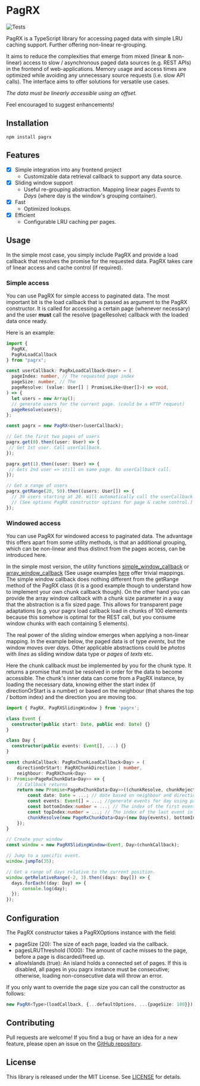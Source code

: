 # PagRX
![Tests](https://github.com/benahedron/pagrx/actions/workflows/tests.yml/badge.svg?branch=main)

PagRX is a TypeScript library for accessing paged data with simple LRU caching support. Further offering non-linear
re-grouping. 

It aims to reduce the complexities that emerge from mixed (linear & non-linear) access to slow / asynchronous paged data
sources (e.g. REST APIs) in the frontend of web-applications. Memory usage and access times are optimized while avoiding
any unnecessary source requests (i.e. slow API calls). The interface aims to offer solutions for versatile use cases.

*The data must be linearly accessible using an offset.*

Feel encouraged to suggest enhancements!

## Installation
```
npm install pagrx
```

## Features
- [x] Simple integration into any frontend project
  - Customizable data retrieval callback to support any data source.
- [x] Sliding window support
  - Useful re-grouping abstraction. Mapping linear pages *Events* to *Days* (where day is the window's grouping container).
- [x] Fast 
  - Optimized lookups.
- [x] Efficient
  - Configurable LRU caching per pages.

## Usage
In the simple most case, you simply include PagRX and provide a load callback that resolves the promise for
the requested data. PagRX takes care of linear access and cache control (if required).

### Simple access
You can use PagRX for simple access to paginated data. The most important bit is the load callback
that is passed as argument to the PagRX constructor. It is called for accessing a certain page (whenever necessary) and the
user __must__ call the resolve (pageResolve) callback with the loaded data once ready. 

Here is an example:

```typescript
import {
  PagRX,
  PagRxLoadCallback
} from "pagrx";

const userCallback: PagRxLoadCallback<User> = (
  pageIndex: number, // The requested page index
  pageSize: number, // The 
  pageResolve: (value: User[] | PromiseLike<User[]>) => void,
) => {
  let users = new Array();
  // generate users for the current page. (could be a HTTP request)
  pageResolve(users);
};

const pagrx = new PagRX<User>(userCallback);

// Get the first two pages of users
pagrx.get(0).then((user: User) => {
 // Get 1st user. Call userCallback.
});

pagrx.get(1).then((user: User) => {
 // Gets 2nd user => still on same page. No userCallback call. 
});

// Get a range of users
pagrx.getRange(20, 50).then((users: User[]) => {
  // 30 users starting at 20. Will automatically call the userCallback when required.
  // (See options PagRX constructor options for page & cache control.)    
});
```

### Windowed access
You can use PagRX for windowed access to paginated data. The advantage this offers apart from some utility methods, is that an additional 
grouping, which can be non-linear and thus distinct from the pages access, can be introduced here.
 
In the simple most version, the utility functions [simple_window_callback](src/utils.ts) or [array_window_callback](src/utils.ts) (See usage examples [here](samples/simple-window.ts) offer trivial
mappings. The simple window callback does nothing different from the getRange method of the PagRX class (it is a good example though to understand how to implement your own chunk callback though).
On the other hand you can provide the array window callback with a chunk size parameter in a way that the abstraction is a fix sized page. This allows for transparent page adaptations (e.g. your
pagrx load callback load in chunks of 100 elements because this somehow is optimal for the REST call, but you consume window chunks with each containing 5 elements).

The real power of the sliding window emerges when applying a non-linear mapping. In the example below, the paged data is of type *events*, but the window moves over *days*. Other applicable abstractions could
be *photos* with *lines* as sliding window data type or *pages* of *texts* etc.

Here the chunk callback must be implemented by you for the chunk type. It returns a promise that must be resolved in order for the data to become accessible. The chunk's inner data can come from a PagRX instance,
by loading the necessary data, knowing either the start index (if directionOrStart is a number) or based on the neighbour (that shares the top / bottom index) and the direction you are moving too.

```typescript
import { PagRX, PagRXSlidingWindow } from 'pagrx';

class Event {
  constructor(public start: Date, public end: Date) {}
}

class Day {
  constructor(public events: Event[], ...) {}
}

const chunkCallback: PagRxChunkLoadCallback<Day> = (
    directionOrStart: PagRXChunkDirection | number,
    neighbour: PagRXChunk<Day>
): Promise<PageRxChunkData<Day>> => {
    // Callback returns 
    return new Promise<PageRxChunkData<Day>>((chunkResolve, chunkReject) => {
        const date: Date = ...; // date based on neighbour and direction.
        const events: Event[] = ...; //generate events for day using pagrx instance.
        const bottomIndex:number = ...; // The index of the first event in the event list
        const topIndex:number = ...; // The index of the last event in the event list
        chunkResolve(new PageRxChunkData<Day>(new Day(events), bottomIndex, topIndex));
    });
}

// Create your window
const window = new PagRXSlidingWindow<Event, Day>(chunkCallback);

// Jump to a specific event.
window.jumpTo(35);

// Get a range of days relative to the current position.
window.getRelativeRange(-2, 3).then((days: Day[]) => {
  days.forEach((day: Day) => {
      console.log(day);
  });
});
```

## Configuration
The PagRX constructor takes a PagRXOptions instance with the field:
- pageSize (20): The size of each page, loaded via the callback.
- pagesLRUThreshold (1000):  The amount of cache misses to the page, before a page is discarded/freed up.
- allowIslands (true): An island holds a connected set of pages. If this is disabled, all pages in you pagrx instance must be consecutive; otherwise, loading non-consecutive data will throw an error. 

If you only want to override the page size you can call the constructor as follows:
```typescript
new PagRX<Type>(loadCallback, {...defaultOptions, ...{pageSize: 100}});
```

## Contributing
Pull requests are welcome! If you find a bug or have an idea for a new feature, please open an issue on the [GitHub repository](https://github.com/benahedron/pagrx).

## License
This library is released under the MIT License. See [LICENSE](LICENSE) for details.

